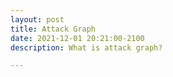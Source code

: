 ```yaml
---
layout: post
title: Attack Graph
date: 2021-12-01 20:21:00-2100
description: What is attack graph?

---
```

